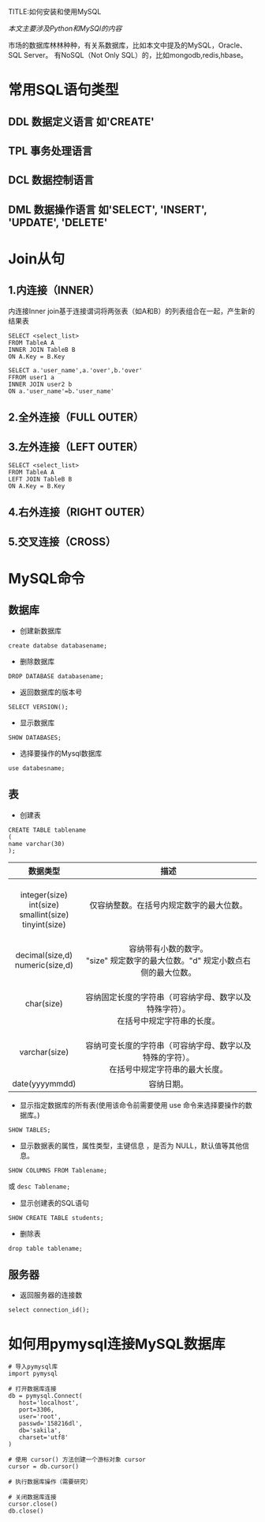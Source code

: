 TITLE:如何安装和使用MySQL

*本文主要涉及Python和MySQl的内容*

市场的数据库林林种种，有关系数据库，比如本文中提及的MySQL，Oracle、SQL Server。
有NoSQL（Not Only SQL）的，比如mongodb,redis,hbase。

# 常用SQL语句类型

## DDL 数据定义语言 如'CREATE'

## TPL 事务处理语言 

## DCL 数据控制语言 

## DML 数据操作语言 如'SELECT', 'INSERT', 'UPDATE', 'DELETE'

# Join从句

## 1.内连接（INNER）

内连接Inner join基于连接谓词将两张表（如A和B）的列表组合在一起，产生新的结果表

```
SELECT <select_list>
FROM TableA A
INNER JOIN TableB B
ON A.Key = B.Key
```

```
SELECT a.'user_name',a.'over',b.'over'
FFROM user1 a
INNER JOIN user2 b
ON a.'user_name'=b.'user_name'
```

## 2.全外连接（FULL OUTER）

## 3.左外连接（LEFT OUTER）

```
SELECT <select_list>
FROM TableA A
LEFT JOIN TableB B
ON A.Key = B.Key
```

## 4.右外连接（RIGHT OUTER）

## 5.交叉连接（CROSS）


# MySQL命令

## 数据库

- 创建新数据库

 `create databse databasename;`

 - 删除数据库

 `DROP DATABASE databasename;`

 - 返回数据库的版本号

 `SELECT VERSION();`

- 显示数据库

`SHOW DATABASES;`

- 选择要操作的Mysql数据库

`use databesname;`

## 表

- 创建表

```
CREATE TABLE tablename
(
name varchar(30)
);
```

数据类型 | 描述 
:------:| :--:
<br>integer(size)<br>int(size)<br>smallint(size)<br>tinyint(size) | 仅容纳整数。在括号内规定数字的最大位数。
<br>decimal(size,d)<br>numeric(size,d) | <br>容纳带有小数的数字。<br>"size" 规定数字的最大位数。"d" 规定小数点右侧的最大位数。
char(size) | <br>容纳固定长度的字符串（可容纳字母、数字以及特殊字符）。<br>在括号中规定字符串的长度。
varchar(size) | <br>容纳可变长度的字符串（可容纳字母、数字以及特殊的字符）。<br>在括号中规定字符串的最大长度。
date(yyyymmdd) | 容纳日期。

- 显示指定数据库的所有表(使用该命令前需要使用 use 命令来选择要操作的数据库。)

`SHOW TABLES;`

- 显示数据表的属性，属性类型，主键信息 ，是否为 NULL，默认值等其他信息。

`SHOW COLUMNS FROM Tablename;` 

或 `desc Tablename;`

- 显示创建表的SQL语句

`SHOW CREATE TABLE students;`

- 删除表

`drop table tablename;`

## 服务器

 - 返回服务器的连接数

 `select connection_id();`

 # 如何用pymysql连接MySQL数据库

 ```
 # 导入pymysql库
 import pymysql

 # 打开数据库连接
 db = pymysql.Connect(
    host='localhost',
    port=3306,
    user='root',
    passwd='158216dl',
    db='sakila',
    charset='utf8'
)

# 使用 cursor() 方法创建一个游标对象 cursor
cursor = db.cursor()

# 执行数据库操作（需要研究）

# 关闭数据库连接
cursor.close()
db.close()
 ```



